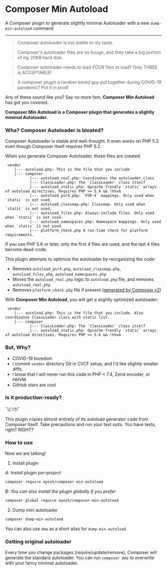 # Composer Min Autoload
A Composer plugin to generate slightly minimal Autoloader with a new `dump-min-autoload` command

---

> Composer autoloader is too stable to my taste.

> Composer's autoloader files are so huuge, and they take a big portion of my 20KB hard disk.

> Composer autoloader needs to load FOUR files to load? Only THREE is ACCEPTABLE!

> A composer plugin a random bored guy put together during COVID-19 pandemic? Put it in prod!


Any of these sound like you? Say no more fam, **Composer Min Autoload** has got you covered.

**Composer Min Autoload is a Composer plugin that generates a slightly minimal Autoloader.**

### Wha? Composer Autoloader is bloated?

Composer Autoloader is stable and well-thought. It even works on PHP 5.2 even though Composer itself requires PHP 5.2.

When you generate Composer Autoloader, these files are created:

```
 vendor
    |--- autoload.php: This is the file that you include
    |--- composer
           |--- autoload_real.php: Coordinates the autoloader class
           |--- ClassLoader.php: The `ClassLoader` class itself
           |--- autoload_static.php: Opcache-frendly `static` arrays of autoload directives. Requires PHP >= 5.6 && !hhvm
           |--- autoload_psr4.php: `PSR-4` mappings. Only used when `static` is not used.
           |--- autoload_classmap.php: Classmap. Only used when `static` is not used.
           |--- autoload_files.php: Always-include files. Only used when `static` is not used.
           |--- autoload_namespaces.php: Namespace mappings. Only used when `static` is not used.
           |--- platform_check.php A run-time check for platform requirements. 
```

If you use PHP 5.6 or later, only the first 4 files are used, and the last 4 files become dead-code.

This plugin attempts to optimize the autoloader by reorganizing the code:

 - Removes `autoload_psr4.php`, `autoload_classmap.php`, `autoload_files.php`, `autoload_namespaces.php`
 - Moves the `autoload_real.php` logic to `autoload.php` file, and removes `autoload_real.php`
 - Removes `platform_check.php` file if present ([generated by Composer v2](https://php.watch/articles/composer-platform-check))
 
With **Composer Min Autoload**, you will get a slightly optimized autoloader:

```
 vendor
    |--- autoload.php: This is the file that you include. Also coordinates ClassLoader class with static list.
    |--- composer
           |--- ClassLoader.php: The `ClassLoader` class itself
           |--- autoload_static.php: Opcache-frendly `static` arrays of autoload directives. Requires PHP >= 5.6 && !hhvm
```



### But, Why?

 - COVID-19 boredom
 - I commit `vendor` directory Git in CI/CF setup, and I'd like slightly smaller diffs.
 - I know that I will never run this code in PHP < 7.4, Zend encoder, or HHVM
 - GitHub stars are cool

### Is it production-ready?

¯\\_(ツ)_/¯

This plugin copies almost entirety of its autoload generator code from Composer itself. Take precautions and run your test suits. You have tests, right? RIGHT?

### How to use

Now we are talking!

1. Install plugin

  *A: Install plugin per-project*

```bash
composer require ayesh/composer-min-autoload
```


  *B: You can also install the plugin globally if you prefer*

```bash
composer global require ayesh/composer-min-autoload
```

2. Dump mini autoloader

```bash
composer dump-min-autoload
```

You can also use `dma` as a short alias for `dump-min-autoload`. 

### Getting original autoloader

Every time you change packages (require/update/remove), Composer will generate the standard autoloader. You can run `composer dma` to overwrite with your fancy minimal autoloader.

